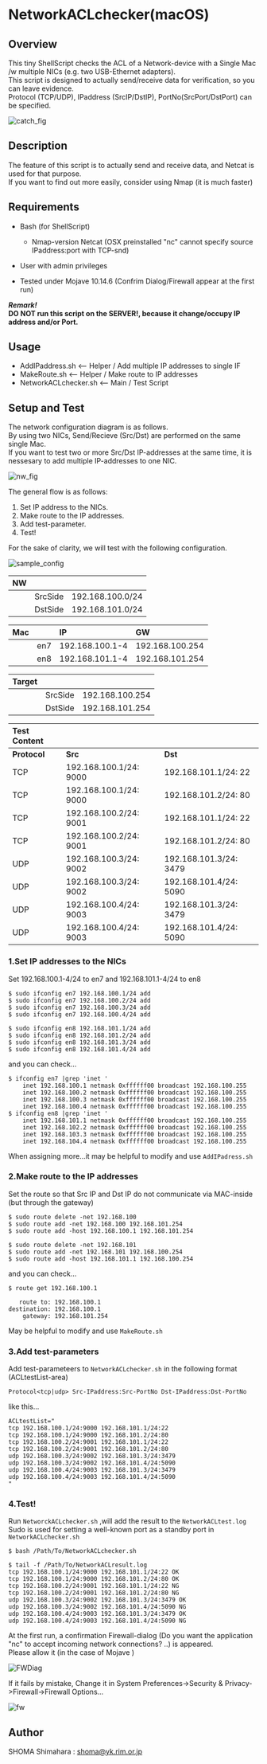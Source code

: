 # NetworkACLchecker(macOS)

## Overview
This tiny ShellScript checks the ACL of a Network-device with a Single Mac /w multiple NICs (e.g. two USB-Ethernet adapters).  
This script is designed to actually send/receive data for verification, so you can leave evidence.  
Protocol (TCP/UDP), IPaddress (SrcIP/DstIP), PortNo(SrcPort/DstPort) can be specified.  

![catch_fig](https://user-images.githubusercontent.com/49780970/69261960-f00d6180-0c05-11ea-8322-54f73bdaece7.gif)


## Description
The feature of this script is to actually send and receive data, and Netcat is used for that purpose.  
If you want to find out more easily, consider using Nmap (it is much faster)

## Requirements
- Bash (for ShellScript)
  - Nmap-version Netcat (OSX preinstalled "nc" cannot specify source IPaddress:port with TCP-snd)
- User with admin privileges

- Tested under Mojave 10.14.6 (Confrim Dialog/Firewall appear at the first run)

***Remark!***  
**DO NOT run this script on the SERVER!, because it change/occupy IP address and/or Port.**

## Usage
- AddIPaddress.sh  <-- Helper / Add multiple IP addresses to single IF
- MakeRoute.sh    <-- Helper / Make route to IP addresses
- NetworkACLchecker.sh   <-- Main / Test Script

## Setup and Test
The network configuration diagram is as follows.  
By using two NICs, Send/Recieve (Src/Dst) are performed on the same single Mac.  
If you want to test two or more Src/Dst IP-addresses at the same time, it is nessesary to add multiple IP-addresses to one NIC.  

![nw_fig](https://user-images.githubusercontent.com/49780970/69229256-75722100-0bc8-11ea-9339-878b1dd21d01.jpg)

The general flow is as follows:
1. Set IP address to the NICs. 
2. Make route to the IP addresses.  
3. Add test-parameter.  
4. Test!

For the sake of clarity, we will test with the following configuration.  

![sample_config](https://user-images.githubusercontent.com/49780970/69229310-8e7ad200-0bc8-11ea-879d-cda7dff1dd07.jpg)


|NW|||
|:--|:--|:--|
||SrcSide|192.168.100.0/24|
||DstSide|192.168.101.0/24|


|Mac     ||IP|GW|
|:--|:--|:--|:--|
||en7|192.168.100.1-4|192.168.100.254|
||en8|192.168.101.1-4|192.168.101.254|


|Target|||
|:--|:--|:--|
||SrcSide|192.168.100.254|
||DstSide|192.168.101.254|


|**Test Content**|||
|:--|:--|:--|
|**Protocol**|**Src**|**Dst**|
|TCP|192.168.100.1/24: 9000|192.168.101.1/24: 22|
|TCP|192.168.100.1/24: 9000|192.168.101.2/24: 80|
|TCP|192.168.100.2/24: 9001|192.168.101.1/24: 22|
|TCP|192.168.100.2/24: 9001|192.168.101.2/24: 80|
|UDP|192.168.100.3/24: 9002|192.168.101.3/24: 3479|
|UDP|192.168.100.3/24: 9002|192.168.101.4/24: 5090|
|UDP|192.168.100.4/24: 9003|192.168.101.3/24: 3479|
|UDP|192.168.100.4/24: 9003|192.168.101.4/24: 5090|



### 1.Set IP addresses to the NICs
Set 192.168.100.1-4/24 to en7 and 192.168.101.1-4/24 to en8  
```
$ sudo ifconfig en7 192.168.100.1/24 add
$ sudo ifconfig en7 192.168.100.2/24 add
$ sudo ifconfig en7 192.168.100.3/24 add
$ sudo ifconfig en7 192.168.100.4/24 add

$ sudo ifconfig en8 192.168.101.1/24 add
$ sudo ifconfig en8 192.168.101.2/24 add
$ sudo ifconfig en8 192.168.101.3/24 add
$ sudo ifconfig en8 192.168.101.4/24 add
```
and you can check...
```
$ ifconfig en7 |grep 'inet '
    inet 192.168.100.1 netmask 0xffffff00 broadcast 192.168.100.255
    inet 192.168.100.2 netmask 0xffffff00 broadcast 192.168.100.255
    inet 192.168.100.3 netmask 0xffffff00 broadcast 192.168.100.255
    inet 192.168.100.4 netmask 0xffffff00 broadcast 192.168.100.255
$ ifconfig en8 |grep 'inet '
    inet 192.168.101.1 netmask 0xffffff00 broadcast 192.168.100.255
    inet 192.168.102.2 netmask 0xffffff00 broadcast 192.168.100.255
    inet 192.168.103.3 netmask 0xffffff00 broadcast 192.168.100.255
    inet 192.168.104.4 netmask 0xffffff00 broadcast 192.168.100.255
```
When assigning more...it may be helpful to modify and use `AddIPadress.sh`


### 2.Make route to the IP addresses 
Set the route so that Src IP and Dst IP do not communicate via MAC-inside (but through the gateway)
```
$ sudo route delete -net 192.168.100
$ sudo route add -net 192.168.100 192.168.101.254
$ sudo route add -host 192.168.100.1 192.168.101.254

$ sudo route delete -net 192.168.101
$ sudo route add -net 192.168.101 192.168.100.254
$ sudo route add -host 192.168.101.1 192.168.100.254
```
and you can check...
```
$ route get 192.168.100.1

   route to: 192.168.100.1
destination: 192.168.100.1
    gateway: 192.168.101.254
```
May be helpful to modify and use `MakeRoute.sh`


### 3.Add test-parameters
Add test-parameteers to `NetworkACLchecker.sh` in the following format (ACLtestList-area)  

`Protocol<tcp|udp> Src-IPaddress:Src-PortNo Dst-IPaddress:Dst-PortNo`


like this...
```
ACLtestList="
tcp 192.168.100.1/24:9000 192.168.101.1/24:22
tcp 192.168.100.1/24:9000 192.168.101.2/24:80
tcp 192.168.100.2/24:9001 192.168.101.1/24:22
tcp 192.168.100.2/24:9001 192.168.101.2/24:80
udp 192.168.100.3/24:9002 192.168.101.3/24:3479
udp 192.168.100.3/24:9002 192.168.101.4/24:5090
udp 192.168.100.4/24:9003 192.168.101.3/24:3479
udp 192.168.100.4/24:9003 192.168.101.4/24:5090
"
```

### 4.Test!
Run `NetworckACLchecker.sh` ,will add the result to the `NetworkACLtest.log`  
Sudo is used for setting a well-known port as a standby port in `NetworkACLchecker.sh`  
```
$ bash /Path/To/NetworkACLchecker.sh
```

```
$ tail -f /Path/To/NetworkACLresult.log
tcp 192.168.100.1/24:9000 192.168.101.1/24:22 OK
tcp 192.168.100.1/24:9000 192.168.101.2/24:80 OK
tcp 192.168.100.2/24:9001 192.168.101.1/24:22 NG
tcp 192.168.100.2/24:9001 192.168.101.2/24:80 NG
udp 192.168.100.3/24:9002 192.168.101.3/24:3479 OK
udp 192.168.100.3/24:9002 192.168.101.4/24:5090 NG
udp 192.168.100.4/24:9003 192.168.101.3/24:3479 OK
udp 192.168.100.4/24:9003 192.168.101.4/24:5090 NG
```
At the first run, a confirmation Firewall-dialog (Do you want the application "nc" to accept incoming network connections? ..) is appeared.  
Please allow it (in the case of Mojave )   

![FWDiag](https://user-images.githubusercontent.com/49780970/69227548-54f49780-0bc5-11ea-874f-d934da881d76.jpg)

If it fails by mistake, Change it in System Preferences->Security & Privacy->Firewall->Firewall Options...

![fw](https://user-images.githubusercontent.com/49780970/69275768-615a0e00-0c20-11ea-9bd9-7155b216a934.jpg)


## Author
SHOMA Shimahara : <shoma@yk.rim.or.jp>

